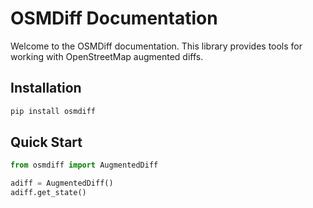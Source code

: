 # OSMDiff Documentation

Welcome to the OSMDiff documentation. This library provides tools for working with OpenStreetMap augmented diffs.

## Installation

```bash
pip install osmdiff
```

## Quick Start

```python
from osmdiff import AugmentedDiff

adiff = AugmentedDiff()
adiff.get_state()
```

